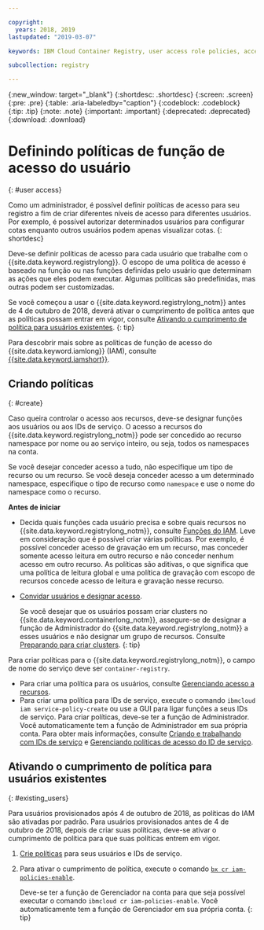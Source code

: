 ```yaml
---

copyright:
  years: 2018, 2019
lastupdated: "2019-03-07"

keywords: IBM Cloud Container Registry, user access role policies, access policies, policies, policy enforcement,

subcollection: registry

---
```


{:new_window: target="_blank"}
{:shortdesc: .shortdesc}
{:screen: .screen}
{:pre: .pre}
{:table: .aria-labeledby="caption"}
{:codeblock: .codeblock}
{:tip: .tip}
{:note: .note}
{:important: .important}
{:deprecated: .deprecated}
{:download: .download}

# Definindo políticas de função de acesso do usuário
{: #user access}

Como um administrador, é possível definir políticas de acesso para seu registro a fim de criar diferentes níveis de acesso para diferentes usuários. Por exemplo, é possível autorizar determinados usuários para configurar cotas enquanto outros usuários podem apenas visualizar cotas.
{: shortdesc}

Deve-se definir políticas de acesso para cada usuário que trabalhe com o {{site.data.keyword.registrylong}}. O escopo de uma política de acesso é baseado na função ou nas funções definidas pelo usuário que determinam as ações que eles podem executar. Algumas políticas são predefinidas, mas outras podem ser customizadas.

Se você começou a usar o {{site.data.keyword.registrylong_notm}} antes de 4 de outubro de 2018, deverá ativar o cumprimento de política antes que as políticas possam entrar em vigor, consulte [Ativando o cumprimento de política para usuários existentes](#existing_users).
{: tip}

Para descobrir mais sobre as políticas de função de acesso do {{site.data.keyword.iamlong}} (IAM), consulte [{{site.data.keyword.iamshort}}](/docs/iam?topic=iam-iamoverview#iamoverview).

## Criando políticas
{: #create}

Caso queira controlar o acesso aos recursos, deve-se designar funções aos usuários ou aos IDs de serviço. O acesso a recursos do {{site.data.keyword.registrylong_notm}} pode ser concedido ao recurso namespace por nome ou ao serviço inteiro, ou seja, todos os namespaces na conta.

Se você desejar conceder acesso a tudo, não especifique um tipo de recurso ou um recurso. Se você deseja conceder acesso a um determinado namespace, especifique o tipo de recurso como `namespace` e use o nome do namespace como o recurso.

**Antes de iniciar**

- Decida quais funções cada usuário precisa e sobre quais recursos no {{site.data.keyword.registrylong_notm}}, consulte [Funções do IAM](/docs/services/Registry?topic=registry-iam#iam). Leve em consideração que é possível criar várias políticas. Por exemplo, é possível conceder acesso de gravação em um recurso, mas conceder somente acesso leitura em outro recurso e não conceder nenhum acesso em outro recurso. As políticas são aditivas, o que significa que uma política de leitura global e uma política de gravação com escopo de recursos concede acesso de leitura e gravação nesse recurso.

- [Convidar usuários e designar acesso](/docs/iam?topic=iam-iamuserinv#iamuserinv).

  Se você desejar que os usuários possam criar clusters no {{site.data.keyword.containerlong_notm}}, assegure-se de designar a função de Administrador do {{site.data.keyword.registrylong_notm}} a esses usuários e não designar um grupo de recursos. Consulte [Preparando para criar clusters](/docs/containers?topic=containers-clusters#cluster_prepare).
  {: tip}

Para criar políticas para o {{site.data.keyword.registrylong_notm}}, o campo de nome do serviço deve ser `container-registry`.

- Para criar uma política para os usuários, consulte [Gerenciando acesso a recursos](/docs/iam?topic=iam-iammanidaccser#iammanidaccser).
- Para criar uma política para IDs de serviço, execute o comando `ibmcloud iam service-policy-create` ou use a GUI para ligar funções a seus IDs de serviço. Para criar políticas, deve-se ter a função de Administrador. Você automaticamente tem a função de Administrador em sua própria conta. Para obter mais informações, consulte [Criando e trabalhando com IDs de serviço](/docs/iam?topic=iam-serviceids#serviceids) e [Gerenciando políticas de acesso do ID de serviço](/docs/iam?topic=iam-serviceidpolicy#serviceidpolicy).

## Ativando o cumprimento de política para usuários existentes
{: #existing_users}

Para usuários provisionados após 4 de outubro de 2018, as políticas do IAM são ativadas por padrão. Para usuários provisionados antes de 4 de outubro de 2018, depois de criar suas políticas, deve-se ativar o cumprimento de política para que suas políticas entrem em vigor.

1. [Crie políticas](#create) para seus usuários e IDs de serviço.

2. Para ativar o cumprimento de política, execute o comando [`bx cr iam-policies-enable`](/docs/services/Registry?topic=container-registry-cli-plugin-containerregcli#bx_cr_iam_policies_enable).

    Deve-se ter a função de Gerenciador na conta para que seja possível executar o comando `ibmcloud cr iam-policies-enable`. Você automaticamente tem a função de Gerenciador em sua própria conta.
    {: tip}
